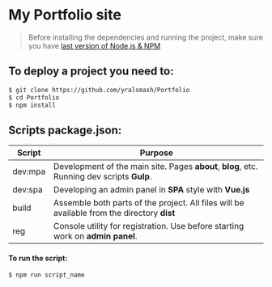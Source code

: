# My Portfolio site

> Before installing the dependencies and running the project, make sure you have [last version of Node.js & NPM](https://nodejs.org/en/download/current/)

##  To deploy a project you need to:
```sh
$ git clone https://github.com/yralsmash/Portfolio
$ cd Portfolio
$ npm install
```

## Scripts package.json:

| Script | Purpose |
| ------ | ------ |
| dev:mpa | Development of the main site. Pages **about**, **blog**, etc. Running dev scripts **Gulp**. |
| dev:spa | Developing an admin panel in **SPA** style with **Vue.js** |
| build  | Assemble both parts of the project. All files will be available from the directory **dist** |
| reg | Console utility for registration. Use before starting work on **admin panel**. |

#### To run the script:
```sh
$ npm run script_name
```
